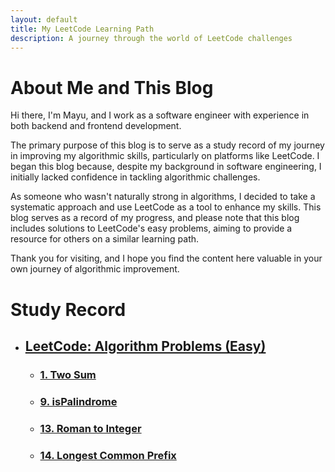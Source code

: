 ```yaml
---
layout: default
title: My LeetCode Learning Path
description: A journey through the world of LeetCode challenges
---
```

# About Me and This Blog
Hi there, I'm Mayu, and I work as a software engineer with experience in both backend and frontend development.

The primary purpose of this blog is to serve as a study record of my journey in improving my algorithmic skills, particularly on platforms like LeetCode. I began this blog because, despite my background in software engineering, I initially lacked confidence in tackling algorithmic challenges.

As someone who wasn't naturally strong in algorithms, I decided to take a systematic approach and use LeetCode as a tool to enhance my skills. This blog serves as a record of my progress, and please note that this blog includes solutions to LeetCode's easy problems, aiming to provide a resource for others on a similar learning path.

Thank you for visiting, and I hope you find the content here valuable in your own journey of algorithmic improvement.

# Study Record
- ## [LeetCode: Algorithm Problems (Easy)](./algorithm/index.html)
  - ### [1. Two Sum](./algorithm/two-sum.html)
  - ### [9. isPalindrome](./algorithm/is-palindrome.html)
  - ### [13. Roman to Integer](./algorithm/roman-to-integer.html)
  - ### [14. Longest Common Prefix](./algorithm/longest-common-prefix.html)
